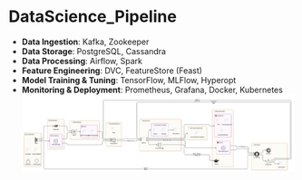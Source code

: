 # DataScience_Pipeline

- **Data Ingestion**: Kafka, Zookeeper
- **Data Storage**: PostgreSQL, Cassandra
- **Data Processing**: Airflow, Spark
- **Feature Engineering**: DVC, FeatureStore (Feast)
- **Model Training & Tuning**: TensorFlow, MLFlow, Hyperopt
- **Monitoring & Deployment**: Prometheus, Grafana, Docker, Kubernetes
![Project Architecture](Architecture.png)
